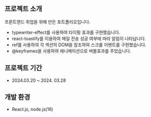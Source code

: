프로젝트 소개
---
프론트앤드 취업을 위해 만든 포트폴리오입니다.
+ typewriter-effect를 사용하여 타이핑 효과를 구현했습니다.
+ react-toastify를 이용하여 메일 전송 성공 여부에 따라 알림이 나타납니다.
+ ref를 사용하여 각 섹션의 DOM을 참조하여 스크롤 이벤트를 구현했습니다.
+ @keyframes을 사용하여 애니메이션으로 버블효과를 주었습니다.


프로젝트 기간
---
+ 2024.03.20 ~ 2024. 03.28


개발 환경
---
+ React.js, node.js(16)
